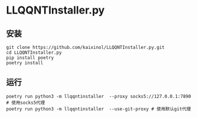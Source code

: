 # LLQQNTInstaller.py
## 安装
```commandline
git clone https://github.com/kaixinol/LLQQNTInstaller.py.git
cd LLQQNTInstaller.py
pip install poetry
poetry install
```
## 运行
```commandline
poetry run python3 -m llqqntinstaller  --proxy socks5://127.0.0.1:7890 # 使用socks5代理
poetry run python3 -m llqqntinstaller  --use-git-proxy # 使用默认git代理
```
